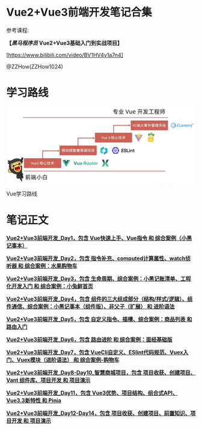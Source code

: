 # Vue2+Vue3前端开发笔记合集

参考课程:

**【*黑马程序员* Vue2+Vue3基础入门到实战项目】**

[https://www.bilibili.com/video/BV1HV4y1a7n4]

@ZZHow(ZZHow1024)

# 学习路线

![Vue学习路线](./VueLearningPath.png)

Vue学习路线

# 笔记正文

[**Vue2+Vue3前端开发_Day1，包含 Vue快速上手、Vue指令 和 综合案例（小黑记事本）**](https://blog.zzhow.com/article/VueLearning1)

[**Vue2+Vue3前端开发_Day2，包含 指令补充、computed计算属性、watch侦听器 和 综合案例：水果购物车**](https://blog.zzhow.com/article/VueLearning2)

[**Vue2+Vue3前端开发_Day3，包含 生命周期、综合案例：小黑记账清单、工程化开发入门 和 综合案例：小兔鲜首页**](https://blog.zzhow.com/article/VueLearning3)

[**Vue2+Vue3前端开发_Day4，包含 组件的三大组成部分（结构/样式/逻辑）、组件通信、综合案例：小黑记事本（组件版）、非父子（扩展） 和 进阶语法**](https://blog.zzhow.com/article/VueLearning4)

[**Vue2+Vue3前端开发_Day5，包含 自定义指令、插槽、综合案例：商品列表 和 路由入门**](https://blog.zzhow.com/article/VueLearning5)

[**Vue2+Vue3前端开发_Day6，包含 路由进阶 和 综合案例：面经基础版**](https://blog.zzhow.com/article/VueLearning6)

[**Vue2+Vue3前端开发_Day7，包含 VueCli自定义、ESlint代码规范、Vuex入门、Vuex模块（进阶语法） 和 综合案例-购物车**](https://blog.zzhow.com/article/VueLearning7)

[**Vue2+Vue3前端开发_Day8-Day10_智慧商城项目，包含 项目收获、创建项目、Vant 组件库、项目开发 和 项目演示**](https://blog.zzhow.com/article/VueLearning8-10)

[**Vue2+Vue3前端开发_Day11，包含 Vue3优势、项目结构、组合式API、Vue3.3新特性 和 Pinia**](https://blog.zzhow.com/article/VueLearning11)

[**Vue2+Vue3前端开发_Day12-Day14，包含 项目收获、创建项目、前置知识、项目开发 和 项目演示**](https://blog.zzhow.com/article/VueLearning12-14)
